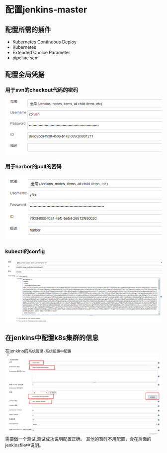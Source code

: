 <!-- toc -->
# 配置jenkins-master

## 配置所需的插件
- Kubernetes Continuous Deploy
- Kubernetes
- Extended Choice Parameter
- pipeline scm

## 配置全局凭据
### 用于svn的checkout代码的密码
![](../images/markdown-img-paste-2018121316261470.png)

### 用于harbor的pull的密码
![](../images/markdown-img-paste-20181213162543440.png)

### kubectl的config
![](../images/markdown-img-paste-20181213162917206.png)

## 在jenkins中配置k8s集群的信息
在jenkins的`系统管理-系统设置中配置`
![](../images/markdown-img-paste-20181213162322889.png)
需要做一个测试,测试成功说明配置正确。
其他的暂时不用配置，会在后面的jenkinsfile中说明。
